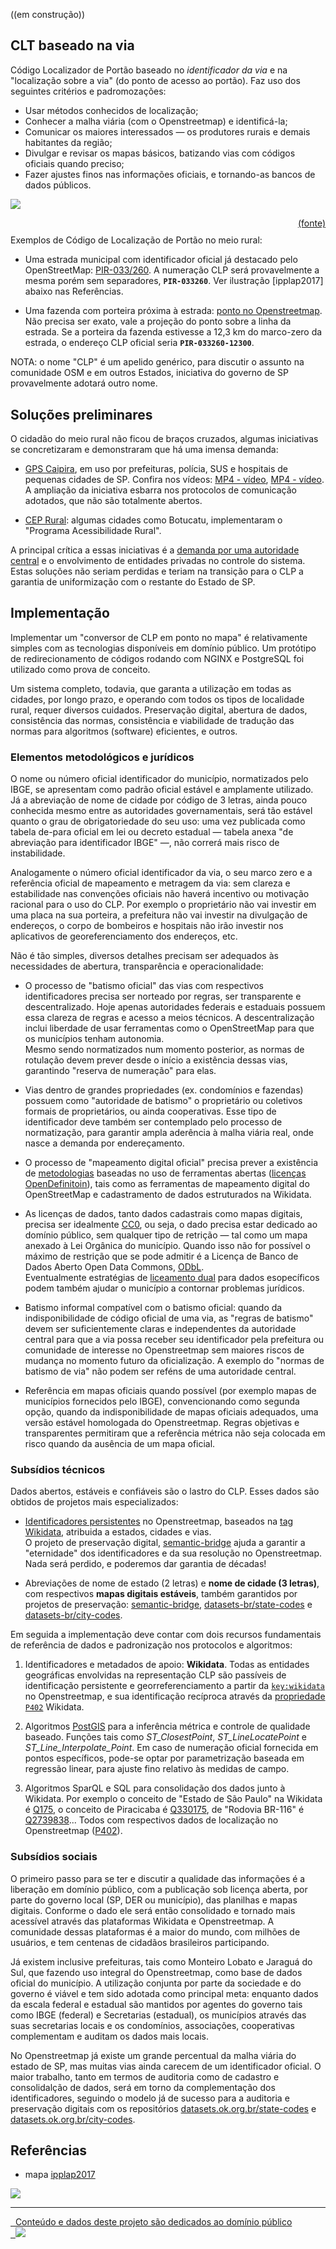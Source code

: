 ((em construção))

## CLT baseado na via
Código Localizador de Portão baseado no *identificador da via* e na "localização sobre a via" (do ponto de acesso ao portão). Faz uso dos seguintes critérios e padromozações:
* Usar métodos conhecidos de localização;
* Conhecer a malha viária (com o Openstreetmap) e identificá-la;
* Comunicar os maiores interessados &mdash; os produtores rurais e demais habitantes da região;
* Divulgar e revisar os mapas básicos, batizando vias com códigos oficiais quando preciso;
* Fazer ajustes finos nas informações oficiais, e tornando-as bancos de dados públicos.

![](assets/CLP-resumo1b.png)[<div style="text-align:right;font-size:8ptwidth:98%;height:10pt">(fonte)</div>](assets/README.md#Imagens)

Exemplos de Código de Localização de Portão no meio rural:

* Uma estrada municipal com identificador oficial já destacado pelo OpenStreetMap: [PIR-033/260](https://www.openstreetmap.org/way/485934035#map=14/-22.8511/-47.9207). A numeração CLP será provavelmente a mesma porém sem separadores, **`PIR-033260`**. Ver ilustração [ipplap2017] abaixo nas Referências.

* Uma fazenda com porteira próxima à estrada: [ponto no Openstreetmap](https://www.openstreetmap.org/node/5679199345#map=15/-22.8603/-47.9208).  Não precisa ser exato, vale a projeção do ponto sobre a linha da estrada. Se a porteira da fazenda estivesse a 12,3 km do marco-zero da estrada, o endereço CLP oficial seria  **`PIR-033260-12300`**.

NOTA:  o nome "CLP" é um apelido genérico, para discutir o assunto na comunidade OSM e em outros Estados, iniciativa do governo de SP provavelmente adotará outro nome.


## Soluções preliminares

O cidadão do meio rural não ficou de braços cruzados, algumas iniciativas se concretizaram e demonstraram que há uma imensa demanda:

*  [GPS Caipira](https://www.revide.com.br/noticias/tecnologia/gps-caipira-surge-como-solucao-para-localizacao-e-seguranca-na-zona-rural/), em uso por prefeituras, polícia, SUS e hospitais de pequenas cidades de SP. Confira nos vídeos: [MP4 - vídeo](https://t.me/OSMBrasil_Comunidade/34694), [MP4 - vídeo](https://t.me/OSMBrasil_Comunidade/34695).  A ampliação da iniciativa esbarra nos protocolos de comunicação adotados, que não são totalmente abertos.

* [CEP Rural](https://www.orolo.com.br/botucatu-sp/cep-rural-chega-a-1-200-propriedades-rurais-de-botucatu/): algumas cidades como Botucatu, implementaram o "Programa Acessibilidade Rural".

A principal crítica a essas iniciativas é a [demanda por uma autoridade central](https://doi.org/10.5281/zenodo.159004) e o envolvimento de entidades privadas no controle do sistema. Estas soluções não seriam perdidas e teriam na transição para o CLP a garantia de uniformização com o restante do Estado de SP.

## Implementação

Implementar um "conversor de CLP em ponto no mapa" é relativamente simples com as tecnologias disponíveis em domínio público. Um protótipo de redirecionamento de códigos rodando com NGINX e PostgreSQL foi utilizado como prova de conceito.

Um sistema completo,  todavia, que garanta a utilização em todas as cidades, por longo prazo, e operando com todos os tipos de localidade rural, requer diversos cuidados. Preservação digital, abertura de dados, consistência das normas, consistência e viabilidade de tradução das normas para algoritmos (software) eficientes, e outros.

### Elementos metodológicos e jurídicos

O nome ou número oficial identificador do município, normatizados pelo IBGE, se apresentam como padrão oficial estável e amplamente utilizado.  Já a   abreviação de nome de cidade por código de 3 letras, ainda pouco conhecida mesmo entre as autoridades governamentais, será tão estável quanto o grau de obrigatoriedade do seu uso: uma vez publicada como tabela de-para oficial em lei ou decreto estadual &mdash; tabela anexa "de abreviação para identificador IBGE" &mdash;, não correrá mais risco de instabilidade.

Analogamente o  número oficial identificador da via, o seu marco zero e a referência oficial de mapeamento e metragem da via: sem clareza e estabilidade nas convenções oficiais não haverá incentivo ou motivação racional para o uso do CLP. Por exemplo o proprietário não vai investir em uma placa na sua porteira, a prefeitura não vai investir na divulgação de endereços, o corpo de bombeiros e hospitais não irão investir nos aplicativos de georeferenciamento dos endereços, etc.

Não é tão simples, diversos detalhes precisam ser adequados às necessidades de abertura, transparência e operacionalidade:

* O processo de "batismo oficial" das vias com respectivos identificadores precisa ser norteado por regras, ser transparente e descentralizado. Hoje apenas autoridades federais e estaduais possuem essa clareza de regras e acesso a meios técnicos. A descentralização inclui liberdade de usar ferramentas como o OpenStreetMap para que os municípios tenham autonomia. <br/>Mesmo  sendo normatizados num momento posterior, as normas de rotulação devem prever desde o início a existência dessas vias, garantindo "reserva de numeração" para elas.

* Vias dentro de grandes propriedades (ex. condomínios e fazendas) possuem como "autoridade de batismo" o proprietário ou coletivos formais de proprietários, ou ainda cooperativas. Esse tipo de identificador deve também ser contemplado pelo processo de normatização, para garantir ampla aderência à malha viária real,  onde nasce a demanda por endereçamento.

* O processo de "mapeamento digital oficial" precisa prever a existência de [metodologias](https://wiki.openstreetmap.org/wiki/WikiProject_Brazil/Modelos_de_Contrato) baseadas no uso de ferramentas abertas ([licenças OpenDefinitoin](https://opendefinition.org/od/2.0/pt-br/)), tais como as ferramentas de mapeamento digital do OpenStreetMap e cadastramento de dados estruturados na Wikidata.

* As licenças de dados, tanto dados cadastrais como mapas digitais, precisa ser idealmente [CC0](http://creativecommons.org/publicdomain/zero/1.0/legalcode), ou seja, o dado precisa estar dedicado ao domínio público, sem qualquer tipo de retrição &mdash; tal como um mapa anexado à Lei Orgânica do  município. Quando isso não for possível o máximo de restrição que se pode admitir é a Licença de Banco de Dados Aberto Open Data Commons, [ODbL](http://opendatacommons.org/licenses/odbl/1.0). <br/>Eventualmente estratégias de [liceamento dual](https://en.wikipedia.org/wiki/Multi-licensing) para dados esopecíficos podem também ajudar o município a contornar problemas jurídicos.

* Batismo informal compatível com o batismo oficial: quando da indisponibilidade de código oficial de uma via, as "regras de batismo" devem ser suficientemente claras e independentes da autoridade central para que a via possa receber seu identificador pela prefeitura ou comunidade de interesse no Openstreetmap sem maiores riscos de mudança no momento futuro da oficialização. A exemplo do  "normas de batismo de via" não podem ser reféns de uma autoridade central.

* Referência em mapas oficiais quando possível (por exemplo mapas de municípios fornecidos pelo IBGE), convencionando como segunda opção, quando da indisponibilidade de mapas oficiais adequados, uma versão estável homologada do Openstreetmap. Regras objetivas e transparentes permitiram que a referência métrica não seja colocada em risco quando da ausência de um  mapa oficial.

### Subsídios técnicos

Dados abertos, estáveis e confiáveis são o lastro do CLP. Esses dados são obtidos de projetos mais especializados:

* [Identificadores persistentes](https://wiki.openstreetmap.org/wiki/Permanent_ID) no Openstreetmap, baseados na [tag Wikidata](https://wiki.openstreetmap.org/wiki/Key:wikidata), atribuida a estados, cidades e vias. <br/> O projeto de preservação digital,  [semantic-bridge](https://github.com/OSMBrasil/semantic-bridge) ajuda a garantir a "eternidade" dos identificadores e da sua resolução no Openstreetmap. Nada será perdido, e poderemos dar garantia de décadas!

* Abreviações de nome de estado (2 letras) e **nome de cidade (3 letras)**, com respectivos **mapas digitais estáveis**, também garantidos por projetos de preservação:  [semantic-bridge](https://github.com/OSMBrasil/semantic-bridge), [datasets-br/state-codes](https://Datasets.OK.org.BR/state-codes) e [datasets-br/city-codes](https://Datasets.OK.org.BR/city-codes).

Em seguida a implementação deve contar com dois recursos fundamentais de referência de dados e padronização nos protocolos e algoritmos:

1. Identificadores e metadados de apoio: **Wikidata**. Todas as entidades geográficas envolvidas na representação CLP são passíveis de identificação persistente e georreferenciamento a partir da [`key:wikidata`](https://wiki.openstreetmap.org/wiki/Key:wikidata) no Openstreetmap, e sua identificação recíproca através da [propriedade `P402`](https://www.wikidata.org/wiki/Property:P402) Wikidata.

2. Algoritmos [PostGIS](https://postgis.net/docs/manual-2.0/) para a inferência métrica  e controle de qualidade baseado. Funções tais como *ST_ClosestPoint*, *ST_LineLocatePoint* e *ST_Line_Interpolate_Point*. Em caso de numeração oficial fornecida em pontos específicos, pode-se optar por parametrização baseada em regressão linear, para ajuste fino relativo às medidas de campo.   

3. Algoritmos SparQL e SQL para consolidação dos dados junto à Wikidata. Por exemplo o conceito de "Estado de São Paulo" na Wikidata é  [Q175](http://wikidata.org/entity/Q175), o conceito de Piracicaba é  [Q330175](http://wikidata.org/entity/Q330175), de "Rodovia BR-116" é [Q2739838](http://wikidata.org/entity/Q2739838)... Todos com respectivos dados de localização no Openstreetmap ([P402](http://wikidata.org/entity/P402)).

### Subsídios sociais
O primeiro passo para se ter e discutir a qualidade das informações é a liberação em domínio público, com a publicação sob licença aberta, por parte do governo local (SP, DER ou município), das planilhas e mapas digitais. Conforme o dado ele será então consolidado e tornado mais acessível através das plataformas Wikidata e Openstreetmap. A comunidade dessas plataformas é a maior do mundo, com milhões de usuários, e tem centenas de cidadãos brasileiros participando.

Já existem inclusive prefeituras, tais como Monteiro Lobato e Jaraguá do Sul, que fazendo uso integral do Openstreetmap, como base de dados oficial do município. A utilização conjunta por parte da sociedade e do governo é viável e tem sido adotada como principal meta: enquanto dados da escala federal e estadual são mantidos por agentes do governo tais como IBGE (federal) e Secretarias (estadual), os municípios através das suas secretarias locais e os condomínios, associações, cooperativas complementam e auditam os dados mais locais.

No Openstreetmap já existe um grande percentual da malha viária do estado de SP, mas muitas vias ainda carecem de um identificador oficial. O maior trabalho, tanto em termos de auditoria como de cadastro e consolidalção de dados, será em torno da complementação dos identificadores, seguindo o modelo já de sucesso para a auditoria e preservação digitais com os repositórios  [datasets.ok.org.br/state-codes](http://datasets.ok.org.br/state-codes) e [datasets.ok.org.br/city-codes](http://datasets.ok.org.br/city-codes).

## Referências

* mapa [ipplap2017](http://www.ipplap.com.br/docs/MAPA%20DE%20ESTRADAS%20RURAIS%20ATUALIZACAO%20SET%202017%20%20-%20VERSO.pdf)

[ ![](assets/legendaMapasVias.png) ](https://raw.githubusercontent.com/OSMBrasil/CLP/master/assets/legendaMapasVias.png)


------

[&#160;&#160;Conteúdo e dados deste projeto são dedicados ao domínio público<br/>&#160;&#160;![](assets/CC0-logo-200px.png) ](LICENSE.md)
